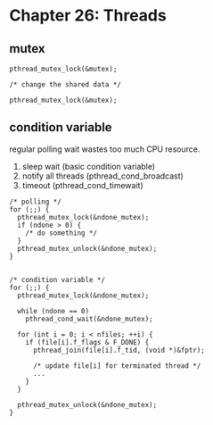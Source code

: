 # Chapter 26: Threads
  
## mutex
```
pthread_mutex_lock(&mutex);

/* change the shared data */

pthread_mutex_lock(&mutex);
```
  
## condition variable
regular polling wait wastes too much CPU resource.  
1) sleep wait (basic condition variable)  
2) notify all threads (pthread_cond_broadcast)  
3) timeout (pthread_cond_timewait)  
  
```
/* polling */
for (;;) {
  pthread_mutex_lock(&ndone_mutex);
  if (ndone > 0) {
    /* do something */
  }
  pthread_mutex_unlock(&ndone_mutex);
}


/* condition variable */
for (;;) {
  pthread_mutex_lock(&ndone_mutex);

  while (ndone == 0)
    pthread_cond_wait(&ndone_mutex);

  for (int i = 0; i < nfiles; ++i) {
    if (file[i].f_flags & F_DONE) {
      pthread_join(file[i].f_tid, (void *)&fptr);

      /* update file[i] for terminated thread */
      ...
    }
  }

  pthread_mutex_unlock(&ndone_mutex);
}
```
